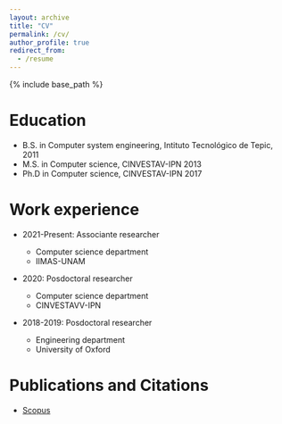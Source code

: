 ```yaml
---
layout: archive
title: "CV"
permalink: /cv/
author_profile: true
redirect_from:
  - /resume
---
```


{% include base_path %}

Education
======
* B.S. in Computer system engineering, Intituto Tecnológico de Tepic, 2011
* M.S. in Computer science, CINVESTAV-IPN 2013
* Ph.D in Computer science, CINVESTAV-IPN 2017

Work experience
======
* 2021-Present: Associante researcher
  * Computer science department
  * IIMAS-UNAM
  
* 2020: Posdoctoral researcher
  * Computer science department
  * CINVESTAVV-IPN

* 2018-2019: Posdoctoral researcher
  * Engineering department
  * University of Oxford
  
Publications and Citations
======
* <a href="https://www.scopus.com/authid/detail.uri?authorId=57190253793">Scopus</a>

